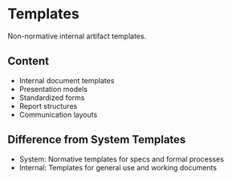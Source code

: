 # Templates

Non-normative internal artifact templates.

## Content

- Internal document templates
- Presentation models
- Standardized forms
- Report structures
- Communication layouts

## Difference from System Templates

- System: Normative templates for specs and formal processes
- Internal: Templates for general use and working documents
